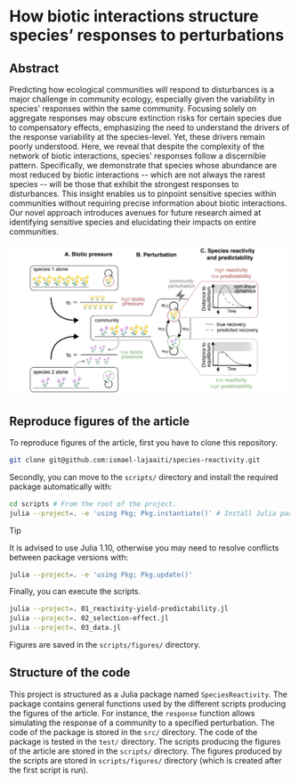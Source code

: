 # How biotic interactions structure species’ responses to perturbations 

## Abstract

Predicting how ecological communities will respond to disturbances is a major challenge in community ecology, especially given the variability in species' responses within the same community.
Focusing solely on aggregate responses may obscure extinction risks for certain species due to compensatory effects, emphasizing the need to understand the drivers of the response variability at the species-level. 
Yet, these drivers remain poorly understood. 
Here, we reveal that despite the complexity of the network of biotic interactions, species' responses follow a discernible pattern.
Specifically, we demonstrate that species whose abundance are most reduced by biotic interactions -- which are not always the rarest species -- will be those that exhibit the strongest responses to disturbances. 
This insight enables us to pinpoint sensitive species within communities without requiring precise information about biotic interactions. 
Our novel approach introduces avenues for future research aimed at identifying sensitive species and elucidating their impacts on entire communities.

![pictures/visual-abstract.png](pictures/visual-abstract.png)

## Reproduce figures of the article

To reproduce figures of the article, first you have to clone this repository.

```bash
git clone git@github.com:ismael-lajaaiti/species-reactivity.git
```

Secondly, you can move to the `scripts/` directory and install the required package automatically with:

```bash
cd scripts # From the root of the project.
julia --project=. -e 'using Pkg; Pkg.instantiate()' # Install Julia packages.
```

> [!TIP]
> It is advised to use Julia 1.10, otherwise you may need to resolve conflicts between package versions with:
> ```bash
> julia --project=. -e 'using Pkg; Pkg.update()'
> ```

Finally, you can execute the scripts.

```bash
julia --project=. 01_reactivity-yield-predictability.jl
julia --project=. 02_selection-effect.jl
julia --project=. 03_data.jl
```

Figures are saved in the `scripts/figures/` directory.


## Structure of the code

This project is structured as a Julia package named `SpeciesReactivity`.
The package contains general functions used by the different scripts producing the figures of the article.
For instance, the `response` function allows simulating the response of a community to a specified perturbation.
The code of the package is stored in the `src/` directory.
The code of the package is tested in the `test/` directory.
The scripts producing the figures of the article are stored in the `scripts/` directory.
The figures produced by the scripts are stored in `scripts/figures/` directory (which is created after the first script is run).
